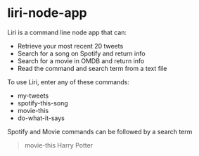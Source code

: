 # liri-node-app

Liri is a command line node app that can:
* Retrieve your most recent 20 tweets
* Search for a song on Spotify and return info
* Search for a movie in OMDB and return info
* Read the command and search term from a text file

To use Liri, enter any of these commands:
* my-tweets
* spotify-this-song
* movie-this
* do-what-it-says

Spotify and Movie commands can be followed by a search term
> movie-this Harry Potter
